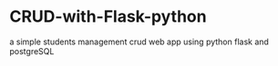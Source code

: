 # CRUD-with-Flask-python
a simple students management crud web app using python flask and postgreSQL
